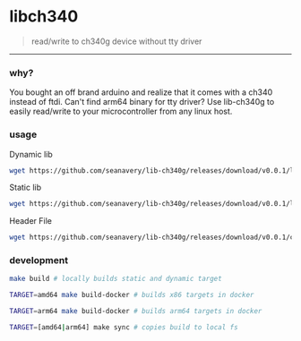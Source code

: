 # libch340
> read/write to ch340g device without tty driver

___

### why?
You bought an off brand arduino and realize that it comes with a ch340 instead of ftdi. Can't find arm64 binary for tty driver? Use lib-ch340g to easily read/write to your microcontroller from any linux host.


### usage

Dynamic lib

```bash
wget https://github.com/seanavery/lib-ch340g/releases/download/v0.0.1/libch340g.so.0.0.1 -o /usr/local/lib
```

Static lib
```bash
wget https://github.com/seanavery/lib-ch340g/releases/download/v0.0.1/libch340g_static.a -o /usr/local/lib
```

Header File
```bash
wget https://github.com/seanavery/lib-ch340g/releases/download/v0.0.1/ch340g.h -o /usr/local/include
```

### development

```bash
make build # locally builds static and dynamic target
```

```bash
TARGET=amd64 make build-docker # builds x86 targets in docker
```

```bash
TARGET=arm64 make build-docker # builds arm64 targets in docker
```

```bash
TARGET=[amd64|arm64] make sync # copies build to local fs
```